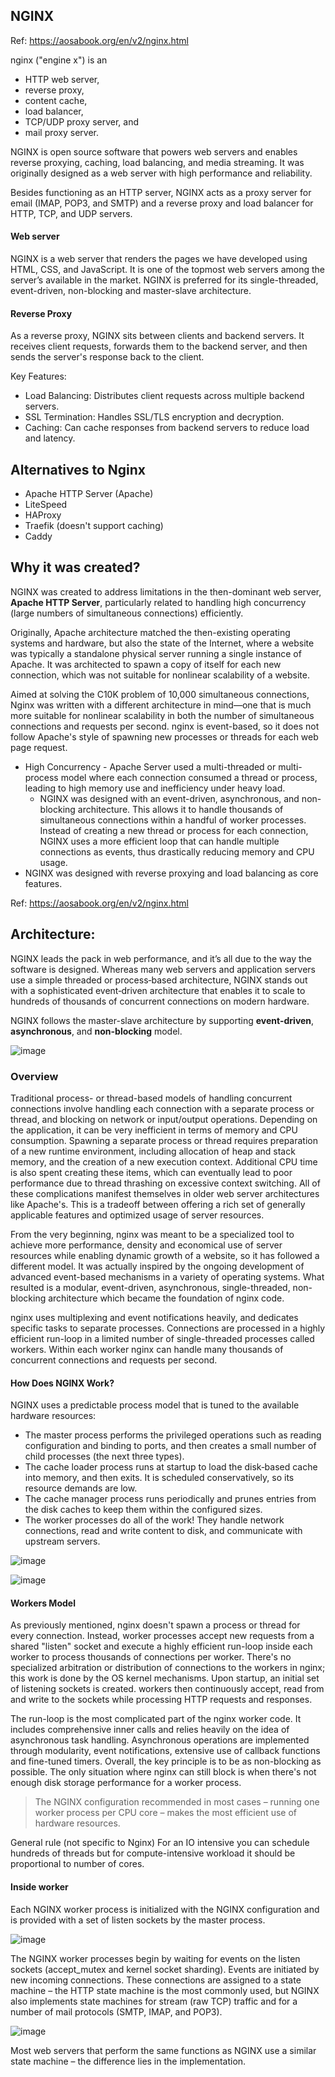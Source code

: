## NGINX

Ref: https://aosabook.org/en/v2/nginx.html

nginx ("engine x") is an 
* HTTP web server,
* reverse proxy,
* content cache,
* load balancer,
* TCP/UDP proxy server, and
* mail proxy server.

NGINX is open source software that powers web servers and enables reverse proxying, caching, load balancing, and media streaming. 
It was originally designed as a web server with high performance and reliability. 

Besides functioning as an HTTP server, NGINX acts as a proxy server for email (IMAP, POP3, and SMTP) and a reverse proxy and load balancer for HTTP, TCP, and UDP servers.

#### Web server

NGINX is a web server that renders the pages we have developed using HTML, CSS, and JavaScript. It is one of the topmost web servers among the server’s available in the market. NGINX is preferred for its single-threaded, event-driven, non-blocking and master-slave architecture.

#### Reverse Proxy

As a reverse proxy, NGINX sits between clients and backend servers. It receives client requests, forwards them to the backend server, and then sends the server's response back to the client.

Key Features:
* Load Balancing: Distributes client requests across multiple backend servers.
* SSL Termination: Handles SSL/TLS encryption and decryption.
* Caching: Can cache responses from backend servers to reduce load and latency.

## Alternatives to Nginx
* Apache HTTP Server (Apache)
* LiteSpeed
* HAProxy
* Traefik (doesn't support caching)
* Caddy

## Why it was created?

NGINX was created to address limitations in the then-dominant web server, **Apache HTTP Server**, particularly related to handling high concurrency (large numbers of simultaneous connections) efficiently.

Originally, Apache architecture matched the then-existing operating systems and hardware, but also the state of the Internet, where a website was typically a standalone physical server running a single instance of Apache. It was architected to spawn a copy of itself for each new connection, which was not suitable for nonlinear scalability of a website.

Aimed at solving the C10K problem of 10,000 simultaneous connections, Nginx was written with a different architecture in mind—one that is much more suitable for nonlinear scalability in both the number of simultaneous connections and requests per second. nginx is event-based, so it does not follow Apache's style of spawning new processes or threads for each web page request.

* High Concurrency - Apache Server used a multi-threaded or multi-process model where each connection consumed a thread or process, leading to high memory use and inefficiency under heavy load.
  - NGINX was designed with an event-driven, asynchronous, and non-blocking architecture. This allows it to handle thousands of simultaneous connections within a handful of worker processes. Instead of creating a new thread or process for each connection, NGINX uses a more efficient loop that can handle multiple connections as events, thus drastically reducing memory and CPU usage. 
* NGINX was designed with reverse proxying and load balancing as core features.

Ref: https://aosabook.org/en/v2/nginx.html

## Architecture:

NGINX leads the pack in web performance, and it’s all due to the way the software is designed. Whereas many web servers and application servers use a simple threaded or process‑based architecture, NGINX stands out with a sophisticated event‑driven architecture that enables it to scale to hundreds of thousands of concurrent connections on modern hardware.

NGINX follows the master-slave architecture by supporting **event-driven**, **asynchronous**, and **non-blocking** model.

![image](https://github.com/user-attachments/assets/7f0ae307-179f-4a87-9433-4de01e4b19a1)

### Overview

Traditional process- or thread-based models of handling concurrent connections involve handling each connection with a separate process or thread, and blocking on network or input/output operations. Depending on the application, it can be very inefficient in terms of memory and CPU consumption. Spawning a separate process or thread requires preparation of a new runtime environment, including allocation of heap and stack memory, and the creation of a new execution context. Additional CPU time is also spent creating these items, which can eventually lead to poor performance due to thread thrashing on excessive context switching. All of these complications manifest themselves in older web server architectures like Apache's. This is a tradeoff between offering a rich set of generally applicable features and optimized usage of server resources.

From the very beginning, nginx was meant to be a specialized tool to achieve more performance, density and economical use of server resources while enabling dynamic growth of a website, so it has followed a different model. It was actually inspired by the ongoing development of advanced event-based mechanisms in a variety of operating systems. What resulted is a modular, event-driven, asynchronous, single-threaded, non-blocking architecture which became the foundation of nginx code.

nginx uses multiplexing and event notifications heavily, and dedicates specific tasks to separate processes. Connections are processed in a highly efficient run-loop in a limited number of single-threaded processes called workers. Within each worker nginx can handle many thousands of concurrent connections and requests per second.

#### How Does NGINX Work?
NGINX uses a predictable process model that is tuned to the available hardware resources:

* The master process performs the privileged operations such as reading configuration and binding to ports, and then creates a small number of child processes (the next three types).
* The cache loader process runs at startup to load the disk‑based cache into memory, and then exits. It is scheduled conservatively, so its resource demands are low.
* The cache manager process runs periodically and prunes entries from the disk caches to keep them within the configured sizes.
* The worker processes do all of the work! They handle network connections, read and write content to disk, and communicate with upstream servers.

![image](https://github.com/user-attachments/assets/f3f11c0c-6bd9-4281-8424-5718ed25d351)

![image](https://github.com/user-attachments/assets/e4cc5fda-e3ce-402a-a792-8dcab0eeae4e)


#### Workers Model

As previously mentioned, nginx doesn't spawn a process or thread for every connection. Instead, worker processes accept new requests from a shared "listen" socket and execute a highly efficient run-loop inside each worker to process thousands of connections per worker. There's no specialized arbitration or distribution of connections to the workers in nginx; this work is done by the OS kernel mechanisms. Upon startup, an initial set of listening sockets is created. workers then continuously accept, read from and write to the sockets while processing HTTP requests and responses.

The run-loop is the most complicated part of the nginx worker code. It includes comprehensive inner calls and relies heavily on the idea of asynchronous task handling. Asynchronous operations are implemented through modularity, event notifications, extensive use of callback functions and fine-tuned timers. Overall, the key principle is to be as non-blocking as possible. The only situation where nginx can still block is when there's not enough disk storage performance for a worker process.

> The NGINX configuration recommended in most cases – running one worker process per CPU core – makes the most efficient use of hardware resources.

General rule (not specific to Nginx) For an IO intensive you can schedule hundreds of threads but for compute-intensive workload it should be proportional to number of cores.

#### Inside worker

Each NGINX worker process is initialized with the NGINX configuration and is provided with a set of listen sockets by the master process.

![image](https://github.com/user-attachments/assets/0dd9b5ac-6d33-47c0-a7f9-a69cb32b2f69)

The NGINX worker processes begin by waiting for events on the listen sockets (accept_mutex and kernel socket sharding). Events are initiated by new incoming connections. These connections are assigned to a
state machine – the HTTP state machine is the most commonly used, but NGINX also implements state machines for stream (raw TCP) traffic and for a number of mail protocols (SMTP, IMAP, and POP3).

![image](https://github.com/user-attachments/assets/1254ca7c-8738-4f78-861a-913a1aa4542c)

Most web servers that perform the same functions as NGINX use a similar state machine – the difference lies in the implementation.
